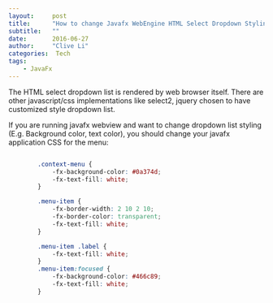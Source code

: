 ```yaml
---
layout:     post
title:      "How to change Javafx WebEngine HTML Select Dropdown Styling"
subtitle:   ""
date:       2016-06-27
author:     "Clive Li"
categories:  Tech
tags:
    - JavaFx
---
```


The HTML select dropdown list is rendered by web browser itself. There are other javascript/css implementations like select2, jquery chosen to have customized style dropdown list.

If you are running javafx webview and want to change dropdown list styling (E.g. Background color, text color), you should change your javafx application CSS for the menu:

~~~ css

		.context-menu {
			-fx-background-color: #0a374d;
			-fx-text-fill: white;
		}

		.menu-item {
			-fx-border-width: 2 10 2 10;
			-fx-border-color: transparent;
			-fx-text-fill: white;
		}

		.menu-item .label {
			-fx-text-fill: white;
		}
		.menu-item:focused {
			-fx-background-color: #466c89;
			-fx-text-fill: white;
		}
		
~~~
